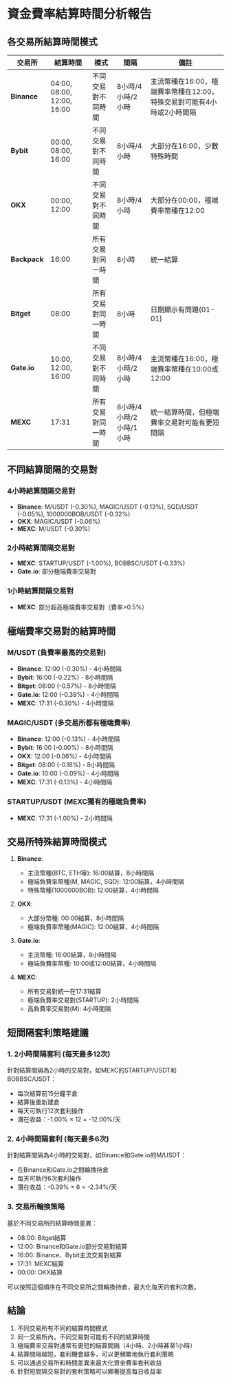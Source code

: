 # 資金費率結算時間分析報告

## 各交易所結算時間模式

| 交易所 | 結算時間 | 模式 | 間隔 | 備註 |
|-------|---------|------|------|------|
| **Binance** | 04:00, 08:00, 12:00, 16:00 | 不同交易對不同時間 | 8小時/4小時/2小時 | 主流幣種在16:00，極端費率幣種在12:00，特殊交易對可能有4小時或2小時間隔 |
| **Bybit** | 00:00, 08:00, 16:00 | 不同交易對不同時間 | 8小時/4小時 | 大部分在16:00，少數特殊時間 |
| **OKX** | 00:00, 12:00 | 不同交易對不同時間 | 8小時/4小時 | 大部分在00:00，極端費率幣種在12:00 |
| **Backpack** | 16:00 | 所有交易對同一時間 | 8小時 | 統一結算 |
| **Bitget** | 08:00 | 所有交易對同一時間 | 8小時 | 日期顯示有問題(01-01) |
| **Gate.io** | 10:00, 12:00, 16:00 | 不同交易對不同時間 | 8小時/4小時/2小時 | 主流幣種在16:00，極端費率幣種在10:00或12:00 |
| **MEXC** | 17:31 | 所有交易對同一時間 | 8小時/4小時/2小時/1小時 | 統一結算時間，但極端費率交易對可能有更短間隔 |

## 不同結算間隔的交易對

### 4小時結算間隔交易對
- **Binance**: M/USDT (-0.30%), MAGIC/USDT (-0.13%), SQD/USDT (-0.05%), 1000000BOB/USDT (-0.32%)
- **OKX**: MAGIC/USDT (-0.06%)
- **MEXC**: M/USDT (-0.30%)

### 2小時結算間隔交易對
- **MEXC**: STARTUP/USDT (-1.00%), BOBBSC/USDT (-0.33%)
- **Gate.io**: 部分極端費率交易對

### 1小時結算間隔交易對
- **MEXC**: 部分超高極端費率交易對（費率>0.5%）

## 極端費率交易對的結算時間

### M/USDT (負費率最高的交易對)
- **Binance**: 12:00 (-0.30%) - 4小時間隔
- **Bybit**: 16:00 (-0.22%) - 8小時間隔
- **Bitget**: 08:00 (-0.57%) - 8小時間隔
- **Gate.io**: 12:00 (-0.39%) - 4小時間隔
- **MEXC**: 17:31 (-0.30%) - 4小時間隔

### MAGIC/USDT (多交易所都有極端費率)
- **Binance**: 12:00 (-0.13%) - 4小時間隔
- **Bybit**: 16:00 (-0.00%) - 8小時間隔
- **OKX**: 12:00 (-0.06%) - 4小時間隔
- **Bitget**: 08:00 (-0.18%) - 8小時間隔
- **Gate.io**: 10:00 (-0.09%) - 4小時間隔
- **MEXC**: 17:31 (-0.13%) - 4小時間隔

### STARTUP/USDT (MEXC獨有的極端負費率)
- **MEXC**: 17:31 (-1.00%) - 2小時間隔

## 交易所特殊結算時間模式

1. **Binance**:
   - 主流幣種(BTC, ETH等): 16:00結算，8小時間隔
   - 極端負費率幣種(M, MAGIC, SQD): 12:00結算，4小時間隔
   - 特殊幣種(1000000BOB): 12:00結算，4小時間隔

2. **OKX**:
   - 大部分幣種: 00:00結算，8小時間隔
   - 極端負費率幣種(MAGIC): 12:00結算，4小時間隔

3. **Gate.io**:
   - 主流幣種: 16:00結算，8小時間隔
   - 極端負費率幣種: 10:00或12:00結算，4小時間隔

4. **MEXC**:
   - 所有交易對統一在17:31結算
   - 極端負費率交易對(STARTUP): 2小時間隔
   - 高負費率交易對(M): 4小時間隔

## 短間隔套利策略建議

### 1. 2小時間隔套利 (每天最多12次)
針對結算間隔為2小時的交易對，如MEXC的STARTUP/USDT和BOBBSC/USDT：
- 每次結算前15分鐘平倉
- 結算後重新建倉
- 每天可執行12次套利操作
- 潛在收益：-1.00% × 12 = -12.00%/天

### 2. 4小時間隔套利 (每天最多6次)
針對結算間隔為4小時的交易對，如Binance和Gate.io的M/USDT：
- 在Binance和Gate.io之間輪換持倉
- 每天可執行6次套利操作
- 潛在收益：-0.39% × 6 = -2.34%/天

### 3. 交易所輪換策略
基於不同交易所的結算時間差異：
- 08:00: Bitget結算
- 12:00: Binance和Gate.io部分交易對結算
- 16:00: Binance、Bybit主流交易對結算
- 17:31: MEXC結算
- 00:00: OKX結算

可以按照這個順序在不同交易所之間輪換持倉，最大化每天的套利次數。

## 結論

1. 不同交易所有不同的結算時間模式
2. 同一交易所內，不同交易對可能有不同的結算時間
3. 極端費率交易對通常有更短的結算間隔（4小時、2小時甚至1小時）
4. 結算間隔越短，套利機會越多，可以更頻繁地執行套利策略
5. 可以通過交易所和時間差異來最大化資金費率套利收益
6. 針對短間隔交易對的套利策略可以顯著提高每日收益率 